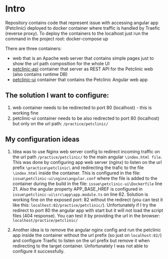 # Intro
Repository contains code that represent issue with accessing angular app (Petclinic) deployed to docker container where traffic is handled by Traefic (reverse proxy).
To deploy the containers to the localhost just run the command in the project root: docker-compose up

There are three containers:
- web that is an Apache web server that contains simple pages just to show the url path composition for the whole UI
- [petclinic-api](https://github.com/spring-petclinic/spring-petclinic-rest) container that server as REST API for the Petclinic web (also contains runtime DB)
- [petclinic-ui](https://github.com/spring-petclinic/spring-petclinic-angular) container that contains the Petclinic Angular web app

## The solution I want to configure:
1. web container needs to be redirected to port 80 (localhost) - this is working fine
2. petclinic-ui container needs to be also redirected to port 80 (localhost) but only on the url path: `/practice/petclinic/` 

## My configuration ideas
1. Idea was to use Nginx web server config to redirect incoming traffic on the url path `/practice/petclinic/` to the main angular `\index.html file`. This was done by configuring app web server (nginx) to listen on the url prefix `\practice\petclinic\` and redirecting the trafic to the file `\index.html` inside the container. This is configured in the file:
`issue\petclinic-ui\nginx\angular.conf` where the file is added to the container during the build in the file:
`issue\petclinic-ui\Dockerfile` line 21. Also the angular property APP_BASE_HREF is configured in `issue\petclinic-ui\src\app\app.module.ts` on line 62. Solution is working fine on the exposed port: 82 without the redirect (you can test it like this: `localhost:82/practice/petclinic/`). Unfortunately if I try the redirect to port 80 the angular app with start but it will not load the script files (404 response). You can test it by providing the url in the browser: `localhost/practice/petclinic/`

2. Another idea is to remove the angular nginx config and run the petclinic app inside the container without the url prefix (so just on `localhost:82/`) and configure Traefic to listen on the url prefix but remove it when redirecting to the target container. Unfortunately I was not able to configure it successfully.
